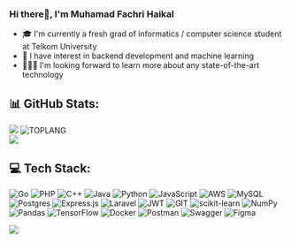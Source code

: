 <!-- ![hklfach's GitHub stats](https://github-readme-stats.vercel.app/api?username=hklfach&theme=dark&show_icons=true) -->
<!-- ![hklfach's GitHub stats](https://github-readme-stats.vercel.app/api?username=hklfach&show_icons=true&hide_title=true&include_all_commits=true&bg_color=00000000) -->
<h3 align="start">Hi there👋, I'm Muhamad Fachri Haikal</h3>
<ul>
  <li>🎓 I'm currently a fresh grad of informatics / computer science student at Telkom University</li>
  <li>🔭 I have interest in backend development and machine learning</li>
  <li>🧑🏻‍💻 I'm looking forward to learn more about any state-of-the-art technology</li>
</ul>


## 📊 GitHub Stats:
![](https://github-readme-stats-sigma-five.vercel.app/api?username=haikalfachri&hide_border=false&include_all_commits=true&count_private=true&bg_color=00000000&hide_title=true)
![TOPLANG](https://github-readme-stats.vercel.app/api/top-langs/?username=haikalfachri&hide_border=false&include_all_commits=true&count_private=true&layout=compact&bg_color=00000000&exclude_repo=computer-vision,yolov7-computer-vision,Bagging-Classification-Project-Based,tinode-chat,cpp-wasm-draw-graphic,js-geos-wasm-example)<br/>
![](https://github-readme-streak-stats.herokuapp.com/?user=haikalfachri&hide_border=false&theme=transparent)

## 💻 Tech Stack:
![Go](https://img.shields.io/badge/go-%2300ADD8.svg?style=for-the-badge&logo=go&logoColor=white) 
![PHP](https://img.shields.io/badge/php-%23777BB4.svg?style=for-the-badge&logo=php&logoColor=white)
![C++](https://img.shields.io/badge/c++-%2300599C.svg?style=for-the-badge&logo=c%2B%2B&logoColor=white) 
![Java](https://img.shields.io/badge/java-%23ED8B00.svg?style=for-the-badge&logo=java&logoColor=white) 
![Python](https://img.shields.io/badge/python-3670A0?style=for-the-badge&logo=python&logoColor=ffdd54) 
![JavaScript](https://img.shields.io/badge/javascript-%23323330.svg?style=for-the-badge&logo=javascript&logoColor=%23F7DF1E)
![AWS](https://img.shields.io/badge/AWS-%23FF9900.svg?style=for-the-badge&logo=amazon-aws&logoColor=white) 
![MySQL](https://img.shields.io/badge/mysql-%2300f.svg?style=for-the-badge&logo=mysql&logoColor=white) 
![Postgres](https://img.shields.io/badge/postgres-%23316192.svg?style=for-the-badge&logo=postgresql&logoColor=white)
![Express.js](https://img.shields.io/badge/express.js-%23404d59.svg?style=for-the-badge&logo=express&logoColor=%2361DAFB)
![Laravel](https://img.shields.io/badge/laravel-%23FF2D20.svg?style=for-the-badge&logo=laravel&logoColor=white) 
![JWT](https://img.shields.io/badge/JWT-black?style=for-the-badge&logo=JSON%20web%20tokens) 
![GIT](https://img.shields.io/badge/Git-fc6d26?style=for-the-badge&logo=git&logoColor=white)
![scikit-learn](https://img.shields.io/badge/scikit--learn-%23F7931E.svg?style=for-the-badge&logo=scikit-learn&logoColor=white)
![NumPy](https://img.shields.io/badge/numpy-%23013243.svg?style=for-the-badge&logo=numpy&logoColor=white) 
![Pandas](https://img.shields.io/badge/pandas-%23150458.svg?style=for-the-badge&logo=pandas&logoColor=white) 
![TensorFlow](https://img.shields.io/badge/TensorFlow-%23FF6F00.svg?style=for-the-badge&logo=TensorFlow&logoColor=white) 
![Docker](https://img.shields.io/badge/docker-%230db7ed.svg?style=for-the-badge&logo=docker&logoColor=white) 
![Postman](https://img.shields.io/badge/Postman-FF6C37?style=for-the-badge&logo=postman&logoColor=white)
![Swagger](https://img.shields.io/badge/-Swagger-%23Clojure?style=for-the-badge&logo=swagger&logoColor=white) 
![Figma](https://img.shields.io/badge/figma-%23F24E1E.svg?style=for-the-badge&logo=figma&logoColor=white)

[![](https://visitcount.itsvg.in/api?id=haikalfachri&icon=0&color=0)](https://visitcount.itsvg.in)

<!-- Proudly created with GPRM ( https://gprm.itsvg.in ) -->


